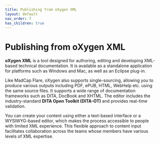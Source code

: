 ```yaml
---
title: Publishing from oXygen XML
layout: default
nav_order: 7
has_children: true
---
```


# Publishing from oXygen XML

**oXygen XML** is a tool designed for authoring, editing and developing XML-based technical documentation. It is available as a standalone application for platforms such as Windows and Mac, as well as an Eclipse plug-in.

Like MadCap Flare, oXygen also supports single-sourcing, allowing you to produce various outputs including PDF, ePUB, HTML, WebHelp etc. using the same source files. It supports a wide range of documentation frameworks such as DITA, DocBook and XHTML. The editor includes the industry-standard **DITA Open Toolkit (DITA-OT)** and provides real-time validation.

You can create your content using either a text-based interface or a WYSIWYG-based editor, which makes the process accessible to people with limited XML experience. This flexible approach to content input facilitates collaboration across the teams whose members have various levels of XML expertise.
